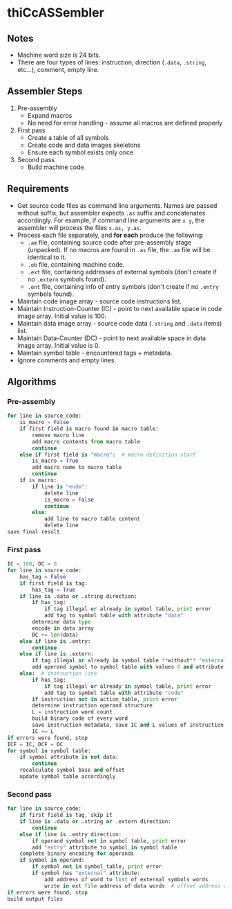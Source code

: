 # thiCcASSembler

## Notes
* Machine word size is 24 bits.
* There are four types of lines: instruction, direction (`.data`, `.string`, etc...), comment, empty line.

## Assembler Steps
1. Pre-assembly
   * Expand macros
   * No need for error handling - assume all macros are defined properly
2. First pass
   * Create a table of all symbols
   * Create code and data images skeletons
   * Ensure each symbol exists only once
3. Second pass
   * Build machine code

## Requirements
* Get source code files as command line arguments. Names are passed without suffix, but assembler expects `.as` suffix and concatenates accordingly. For example, if command line arguments are `x y`, the assembler will process the files `x.as, y.as`.
* Process each file separately, and **for each** produce the following:
  * `.am` file, containing source code after pre-assembly stage (unpacked). If no macros are found in `.as` file, the `.am` file will be identical to it.
  * `.ob` file, containing machine code.
  * `.ext` file, containing addresses of external symbols (don't create if no `.extern` symbols found).
  * `.ent` file, containing info of entry symbols (don't create if no `.entry` symbols found).
* Maintain code image array - source code instructions list.
* Maintain Instruction-Counter (IC) - point to next available space in code image array. Initial value is 100.
* Maintain data image array - source code data (`.string` and `.data` items) list.
* Maintain Data-Counter (DC) - point to next available space in data image array. Initial value is 0.
* Maintain symbol table - encountered tags + metadata.
* Ignore comments and empty lines.

## Algorithms

### Pre-assembly
```python
for line in source_code:
    is_macro = False
    if first field is macro found in macro table:
        remove macro line
        add macro contents from macro table
        continue
    else if first field is "macro":  # macro definition start
        is_macro = True
        add macro name to macro table
        continue
    if is_macro:
        if line is "endm":
            delete line
            is_macro = False
            continue
        else:
            add line to macro table content
            delete line
save final result
```

### First pass

```python
IC = 100, DC = 0
for line in source_code:
    has_tag = False
    if first field is tag:
        has_tag = True
    if line is .data or .string direction:
        if has_tag:
            if tag illegal or already in symbol table, print error
            add tag to symbol table with attribute "data"
        determine data type
        encode in data array
        DC += len(data)
    else if line is .entry:
        continue
    else if line is .extern:
        if tag illegal or already in symbol table **without** "external" attribute, print error
        add operand symbol to symbol table with values 0 and attribute "external"
    else:  # instruction line
        if has_tag:
            if tag illegal or already in symbol table, print error
            add tag to symbol table with attribute "code"
        if instruction not in action_table, print error
        determine instruction operand structure
        L = instruction word count
        build binary code of every word
        save instruction metadata, save IC and L values of instruction
        IC += L
if errors were found, stop
ICF = IC, DCF = DC
for symbol in symbol table:
    if symbol attribute is not data:
        continue
    recalculate symbol base and offset
    update symbol table accordingly
```
### Second pass

```python
for line in source_code:
    if first field is tag, skip it
    if line is .data or .string or .extern direction:
        continue
    else if line is .entry direction:
        if operand symbol not in symbol table, print error
        add "entry" attribute to symbol in symbol table
    complete binary encoding for operands
    if symbol in operand:
        if symbol not in symbol_table, print error
        if symbol has "external" attribute:
            add address of word to list of external symbols words
            write in ext file address of data words  # offset address will always follow base address
if errors were found, stop
build output files
```